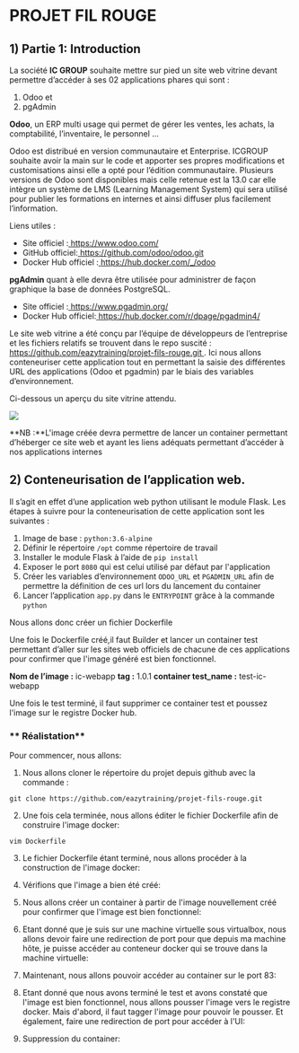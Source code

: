 ﻿# PROJET FIL ROUGE

## **1) Partie 1: Introduction**

La société **IC GROUP** souhaite mettre sur pied un site web vitrine devant permettre d’accéder à ses 02 applications phares qui sont :  

1) Odoo et 
1) pgAdmin 

**Odoo**, un ERP multi usage qui permet de gérer les ventes, les achats, la comptabilité, l’inventaire, le personnel …  

Odoo est distribué en version communautaire et Enterprise. ICGROUP souhaite avoir la main sur le code et apporter ses propres modifications et customisations ainsi elle a opté pour l’édition communautaire.  Plusieurs versions de Odoo sont disponibles mais celle retenue est la 13.0 car elle intègre un système de LMS (Learning Management System) qui sera utilisé pour publier les formations en internes et ainsi diffuser plus facilement l’information.  

Liens utiles : 

- Site officiel :[ https://www.odoo.com/ ](https://www.odoo.com/) 
- GitHub officiel:[ https://github.com/odoo/odoo.git ](https://github.com/odoo/odoo.git) 
- Docker Hub officiel :[ https://hub.docker.com/_/odoo ](https://hub.docker.com/_/odoo) 

**pgAdmin** quant à elle devra être utilisée pour administrer de façon graphique la base de données PostgreSQL. 

- Site officiel :[ https://www.pgadmin.org/ ](https://www.pgadmin.org/) 
- Docker Hub officiel:[ https://hub.docker.com/r/dpage/pgadmin4/ ](https://hub.docker.com/r/dpage/pgadmin4/) 

Le site web vitrine a été conçu par l’équipe de développeurs de l’entreprise et les fichiers relatifs se trouvent dans le repo suscité : [ https://github.com/eazytraining/projet-fils-rouge.git ](https://github.com/eazytraining/projet-fils-rouge.git) . Ici nous allons conteneuriser cette application tout en permettant la saisie des différentes URL des applications (Odoo et pgadmin) par le biais des variables d’environnement. 

Ci-dessous un aperçu du site vitrine attendu. 

![](images/site_vitrine.jpeg)

**NB :**L'image créée devra permettre de lancer un container permettant d’héberger ce site web et ayant les liens adéquats permettant d’accéder à nos applications internes 


## **2) Conteneurisation de l’application web.** 

Il s’agit en effet d’une application web python utilisant le module Flask. Les étapes à suivre pour la conteneurisation de cette application sont les suivantes : 

1) Image de base : `python:3.6-alpine`
2) Définir le répertoire `/opt` comme répertoire de travail 
3) Installer le module Flask à l’aide de `pip install`
4) Exposer le port `8080` qui est celui utilisé par défaut par l'application
5) Créer les variables d’environnement `ODOO_URL` et `PGADMIN_URL` afin de permettre la définition de ces url lors du lancement du container 
6) Lancer l’application `app.py` dans le `ENTRYPOINT` grâce à la commande `python`  

Nous allons donc créer un fichier Dockerfile 

Une fois le Dockerfile créé,il faut Builder et lancer un container test permettant d’aller sur les sites web officiels de chacune de ces applications pour confirmer que l'image généré est bien fonctionnel. 

**Nom de l’image :**  ic-webapp
**tag :** 1.0.1
**container test_name :** test-ic-webapp

Une fois le test terminé, il faut supprimer ce container test et poussez l'image sur le registre Docker hub.

### ** Réalistation**

Pour commencer, nous allons:

  1. Nous allons cloner le répertoire du projet depuis github avec la commande : 
  
  `git clone https://github.com/eazytraining/projet-fils-rouge.git`

  2. Une fois cela terminée, nous allons éditer le fichier Dockerfile afin de construire l'image docker: 
  
  `vim Dockerfile`

  3. Le fichier Dockerfile étant terminé, nous allons procéder à la construction de l'image docker:

  4. Vérifions que l'image a bien été créé:

  5. Nous allons créer un container à partir de l'image nouvellement créé pour confirmer que l'image est bien fonctionnel:

  6. Etant donné que je suis sur une machine virtuelle sous virtualbox, nous allons devoir faire une redirection de port pour que depuis ma machine hôte, je puisse accéder au conteneur docker qui se trouve dans la machine virtuelle:

  7. Maintenant, nous allons pouvoir accéder au container sur le port 83:

  8. Etant donné que nous avons terminé le test et avons constaté que l'image est bien fonctionnel, nous allons pousser l'image vers le registre docker. Mais d'abord, il faut tagger l'image pour pouvoir le pousser. Et également, faire une redirection de port pour accéder à l'UI:

  9. Suppression du container:




